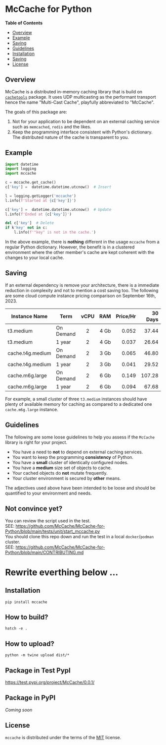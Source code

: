 # McCache for Python

**Table of Contents**

- [Overview](#overview)
- [Example](#example)
- [Saving](#saving)
- [Guidelines](#guidelines)
- [Installation](#installation)
- [Saving](#saving)
- [License](#license)

## Overview
McCache is a distributed in-memory caching library that is build on [`cachetools`](https://pypi.org/project/cachetools/) package.
It uses UDP multicasting as the performant transport hence the name "Multi-Cast Cache", playfully abbreviated to "McCache".

The goals of this package are:
1. Not for your application to be dependent on an external caching service such as `memcached`, `redis` and the likes.
2. Keep the programming interface consistent with Python's dictionary.  The distributed nature of the cache is transparent to you.

## Example
```python
import datetime
import logging
import mccache

c = mccache.get_cache()
c['key'] =  datetime.datetime.utcnow()  # Insert

l = logging.getLogger('mccache')
l.info(f'Started at {c['key']}')

c['key'] =  datetime.datetime.utcnow()  # Update
l.info(f'Ended at {c['key']}')

del c['key']  # Delete
if k'key' not in c:
    l.info(f'"key" is not in the cache.')
```
In the above example, there is **nothing** different in the usage `mccache` from a regular Python dictionary.  However, the benefit is in a clustered environment where the other member's cache are kept coherent with the changes to your local cache.

## Saving
If an external dependency is remove your architecture, there is a immediate reduction in complexity and not to mention a cost saving too.  The following are some cloud compute instance pricing comparison on September 16th, 2023.

|Instance Name   |Term     |vCPU|RAM |Price/Hr|30 Days|
|----------------|---------|:--:|---:|-------:|------:|
|t3.medium       |On Demand|2   |4 Gb|   0.052|  37.44|
|t3.medium       |1 year   |2   |4 Gb|   0.037|  26.64|
|cache.t4g.medium|On Demand|2   |3 Gb|   0.065|  46.80|
|cache.t4g.medium|1 year   |2   |3 Gb|   0.041|  29.52|
|cache.m6g.large |On Demand|2   |6 Gb|   0.149| 107.28|
|cache.m6g.large |1 year   |2   |6 Gb|   0.094|  67.68|

For example, a small cluster of three `t3.medium` instances should have plenty of available memory for caching as compared to a dedicated one `cache.m6g.large` instance.

## Guidelines
The following are some loose guidelines to help you assess if the `McCache` library is right for your project.

* You have a need to **not** to depend on external caching services.
* You want to keep the programming **consistency** of Python.
* You have a **small** cluster of identically configured nodes.
* You have a **medium** size set of objects to cache.
* Your cached objects do **not** mutate frequently.
* Your cluster environment is secured by **other** means.

The adjectives used above have been intended to be loose and should be quantified to your environment and needs.

## Not convince yet?
You can review the script used in the test.<br>
SEE: https://github.com/McCache/McCache-for-Python/blob/main/tests/unit/start_mccache.py<br>
You should clone this repo down and run the test in a local `docker`/`podman` cluster.<br>
SEE: https://github.com/McCache/McCache-for-Python/blob/main/CONTRIBUTING.md

# Rewrite everthing below ...
## Installation

```console
pip install mccache
```

## How to build?
`hatch -e .`

## How to upload?
`python -m twine upload dist/*`

## Package in Test PypI
https://test.pypi.org/project/McCache/0.0.1/

## Package in PyPI
_Coming soon_

## License

`mccache` is distributed under the terms of the [MIT](https://spdx.org/licenses/MIT.html) license.
